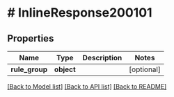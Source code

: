 # # InlineResponse200101

## Properties

Name | Type | Description | Notes
------------ | ------------- | ------------- | -------------
**rule_group** | **object** |  | [optional]

[[Back to Model list]](../../README.md#models) [[Back to API list]](../../README.md#endpoints) [[Back to README]](../../README.md)
